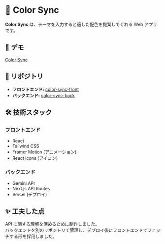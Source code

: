 # 🎨 Color Sync

**Color Sync** は、テーマを入力すると適した配色を提案してくれる Web アプリです。

## 🔗 デモ
[Color Sync](https://color-sync-front.vercel.app/)

## 📂 リポジトリ
- **フロントエンド:** [color-sync-front](https://github.com/k4nkan?tab=repositories)  
- **バックエンド:** [color-sync-back](https://github.com/k4nkan?tab=repositories#:~:text=Star-,color%2Dsync%2Dback,-Public)

## 🛠 技術スタック
### フロントエンド
- React
- Tailwind CSS
- Framer Motion (アニメーション)
- React Icons (アイコン)

### バックエンド
- Gemini API
- Next.js API Routes
- Vercel (デプロイ)

## ✨ 工夫した点
API に関する理解を深めるために制作しました。  
バックエンドを別のリポジトリで管理し、デプロイ後にフロントエンドでフェッチする形を採用しました。  
